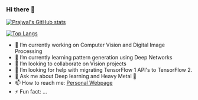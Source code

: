 ### Hi there 👋

[![Prajwal's GitHub stats](https://github-readme-stats.vercel.app/api?username=prajwalsood&count_private=true&show_icons=true&theme=radical)](https://github.com/anuraghazra/github-readme-stats)

[![Top Langs](https://github-readme-stats.vercel.app/api/top-langs/?username=prajwalsood&theme=radical)](https://github.com/anuraghazra/github-readme-stats)

- 🔭 I’m currently working on Computer Vision and Digital Image Processing
- 🌱 I’m currently learning pattern generation using Deep Networks
- 👯 I’m looking to collaborate on Vision projects
- 🤔 I’m looking for help with migrating TensorFlow 1 API's to TensorFlow 2.
- 💬 Ask me about Deep learning and Heavy Metal :guitar:
- 📫 How to reach me: [Personal Webpage](https://www.amlohapps.co.in/prajwalsood)
- ⚡ Fun fact: ...

<!--
**PrajwalSood/PrajwalSood** is a ✨ _special_ ✨ repository because its `README.md` (this file) appears on your GitHub profile.

Here are some ideas to get you started:

- 🔭 I’m currently working on ...
- 🌱 I’m currently learning ...
- 👯 I’m looking to collaborate on ...
- 🤔 I’m looking for help with ...
- 💬 Ask me about ...
- 📫 How to reach me: ...
- 😄 Pronouns: ...
- ⚡ Fun fact: ...
-->
